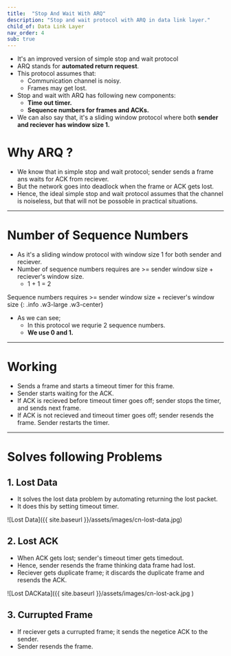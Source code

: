 ```yaml
---
title:  "Stop And Wait With ARQ"
description: "Stop and wait protocol with ARQ in data link layer."
child_of: Data Link Layer
nav_order: 4
sub: true
---
```


- It's an improved version of simple stop and wait protocol
- ARQ stands for **automated return request**.
- This protocol assumes that:
    - Communication channel is noisy.
    - Frames may get lost.
- Stop and wait with ARQ has following new components:
    - **Time out timer.**
    - **Sequence numbers for frames and ACKs.**
- We can also say that, it's a sliding window protocol where both **sender and reciever has window size 1.**

# Why ARQ ?

- We know that in simple stop and wait protocol; sender sends a frame ans waits for ACK from reciever.
- But the network goes into deadlock when the frame or ACK gets lost.
- Hence, the ideal simple stop and wait protocol assumes that the channel is noiseless, but that will not be possoble in practical situations.

***

# Number of Sequence Numbers

- As it's a sliding window protocol with window size 1 for both sender and reciever.
- Number of sequence numbers requires are >= sender window size + reciever's window size.
    - 1 + 1 = 2

Sequence numbers requires >= sender window size + reciever's window size
{: .info .w3-large .w3-center}

- As we can see;
    - In this protocol we requrie 2 sequence numbers.
    - **We use 0 and 1.**

***

# Working

- Sends a frame and starts a timeout timer for this frame.
- Sender starts waiting for the ACK.
- If ACK is recieved before timeout timer goes off; sender stops the timer, and sends next frame.
- If ACK is not recieved and timeout timer goes off; sender resends the frame. Sender restarts the timer.

***

# Solves following Problems

## 1. Lost Data

- It solves the lost data problem by automating returning the lost packet.
- It does this by setting timeout timer.

![Lost Data]({{ site.baseurl }}/assets/images/cn-lost-data.jpg)

## 2. Lost ACK

- When ACK gets lost; sender's timeout timer gets timedout.
- Hence, sender resends the frame thinking data frame had lost.
- Reciever gets duplicate frame; it discards the duplicate frame and resends the ACK.

![Lost DACKata]({{ site.baseurl }}/assets/images/cn-lost-ack.jpg
)

## 3. Currupted Frame

- If reciever gets a currupted frame; it sends the negetice ACK to the sender.
- Sender resends the frame.